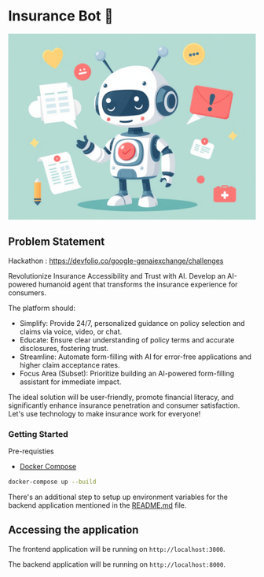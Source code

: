 # Insurance Bot 🤖

![Logo](./frontend/src/logo/insurance_bot.png)

## Problem Statement

Hackathon : <https://devfolio.co/google-genaiexchange/challenges>

Revolutionize Insurance Accessibility and Trust with AI. Develop an AI-powered humanoid agent that transforms the insurance experience for consumers.

The platform should:

* Simplify: Provide 24/7, personalized guidance on policy selection and claims via voice, video, or chat.
* Educate: Ensure clear understanding of policy terms and accurate disclosures, fostering trust.
* Streamline: Automate form-filling with AI for error-free applications and higher claim acceptance rates.
* Focus Area (Subset): Prioritize building an AI-powered form-filling assistant for immediate impact.

The ideal solution will be user-friendly, promote financial literacy, and significantly enhance insurance penetration and consumer satisfaction. Let's use technology to make insurance work for everyone!

### Getting Started

Pre-requisties

* [Docker Compose](https://docs.docker.com/compose/install/)

```bash
docker-compose up --build
```

There's an additional step to setup up environment variables for the backend application mentioned in the [README.md](./backend/README.md) file.

## Accessing the application

The frontend application will be running on `http://localhost:3000`.

The backend application will be running on `http://localhost:8000`.
